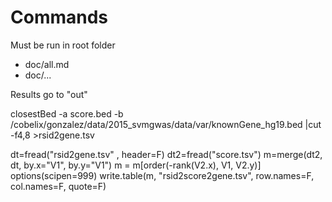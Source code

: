 # Commands

Must be run in root folder

- doc/all.md
- doc/...

Results go to "out"

closestBed -a score.bed -b /cobelix/gonzalez/data/2015_svmgwas/data/var/knownGene_hg19.bed  |cut -f4,8 >rsid2gene.tsv

dt=fread("rsid2gene.tsv" , header=F)
dt2=fread("score.tsv")
m=merge(dt2, dt, by.x="V1", by.y="V1")
m = m[order(-rank(V2.x), V1, V2.y)]
options(scipen=999)
write.table(m, "rsid2score2gene.tsv", row.names=F, col.names=F, quote=F)

